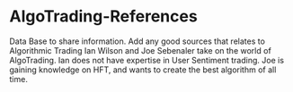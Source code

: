# AlgoTrading-References
Data Base to share information. Add any good sources that relates to Algorithmic Trading
Ian Wilson and Joe Sebenaler take on the world of AlgoTrading.
Ian does not have expertise in User Sentiment trading.
Joe is gaining knowledge on HFT, and wants to create the best algorithm of all time. 
